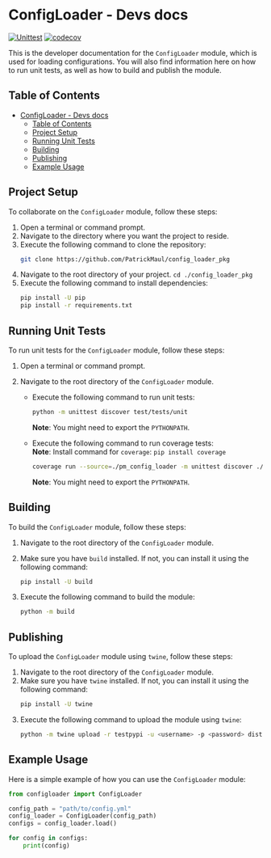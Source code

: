 # ConfigLoader - Devs docs

[![Unittest](https://github.com/PatrickMaul/config_loader_pkg/actions/workflows/unittest.yml/badge.svg)](https://github.com/PatrickMaul/config_loader_pkg/actions/workflows/unittest.yml)
[![codecov](https://codecov.io/gh/PatrickMaul/config_loader_pkg/graph/badge.svg?token=TSJ32TOKBJ)](https://codecov.io/gh/PatrickMaul/config_loader_pkg)

This is the developer documentation for the `ConfigLoader` module, which is used for loading configurations. You will
also find information here on how to run unit tests, as well as how to build and publish the module.

## Table of Contents

<!-- TOC -->
* [ConfigLoader - Devs docs](#configloader---devs-docs)
  * [Table of Contents](#table-of-contents)
  * [Project Setup](#project-setup)
  * [Running Unit Tests](#running-unit-tests)
  * [Building](#building)
  * [Publishing](#publishing)
  * [Example Usage](#example-usage)
<!-- TOC -->

## Project Setup

To collaborate on the `ConfigLoader` module, follow these steps:

1. Open a terminal or command prompt.
2. Navigate to the directory where you want the project to reside.
3. Execute the following command to clone the repository:
   ```bash
   git clone https://github.com/PatrickMaul/config_loader_pkg
   ```
4. Navigate to the root directory of your project. `cd ./config_loader_pkg`
5. Execute the following command to install dependencies:
   ```bash
   pip install -U pip
   pip install -r requirements.txt
   ```

## Running Unit Tests

To run unit tests for the `ConfigLoader` module, follow these steps:

1. Open a terminal or command prompt.

2. Navigate to the root directory of the `ConfigLoader` module.

    - Execute the following command to run unit tests:
       ```bash
       python -m unittest discover test/tests/unit
       ```
      **Note**: You might need to export the `PYTHONPATH`.

    - Execute the following command to run coverage tests:  
       **Note**: Install command for `coverage`: `pip install coverage`
       ```bash
       coverage run --source=./pm_config_loader -m unittest discover ./test/tests/unit && coverage html -d test/tests/htmlcov
       ```
      **Note**: You might need to export the `PYTHONPATH`.

## Building

To build the `ConfigLoader` module, follow these steps:

1. Navigate to the root directory of the `ConfigLoader` module.
2. Make sure you have `build` installed. If not, you can install it using the following command:
   ```bash
   pip install -U build
   ```

3. Execute the following command to build the module:
   ```bash
   python -m build
   ```

## Publishing

To upload the `ConfigLoader` module using `twine`, follow these steps:

1. Navigate to the root directory of the `ConfigLoader` module.
2. Make sure you have `twine` installed. If not, you can install it using the following command:
   ```bash
   pip install -U twine
   ```
3. Execute the following command to upload the module using `twine`:
   ```bash
   python -m twine upload -r testpypi -u <username> -p <password> dist/*
   ```

## Example Usage

Here is a simple example of how you can use the `ConfigLoader` module:

```python
from configloader import ConfigLoader

config_path = "path/to/config.yml"
config_loader = ConfigLoader(config_path)
configs = config_loader.load()

for config in configs:
    print(config)
```
